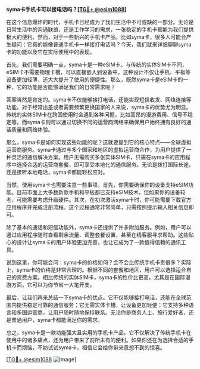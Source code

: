 **syma卡手机卡可以接电话吗？[[TG💪+ @esim1088](https://t.me/s/esim1088)]**

在这个信息爆炸的时代，手机卡已经成为了我们生活中不可或缺的一部分。无论是日常生活中的沟通联络，还是工作学习的需求，一张稳定的手机卡都能为我们提供极大的便利。然而，对于一些新兴的手机卡产品，比如syma卡，很多人可能会产生疑问：它真的能像普通手机卡一样接打电话吗？今天，我们就来详细聊聊syma卡的功能以及它在实际使用中的表现。

首先，我们需要明确一点，syma卡是一种eSIM卡。与传统的实体SIM卡不同，eSIM卡不需要物理卡槽，可以直接嵌入到设备中。这种设计不仅让手机、平板等设备更加轻薄，还大大提升了使用的便捷性。那么，既然syma卡是eSIM卡的一种，它的功能是否能够满足我们的日常需求呢？

答案当然是肯定的。syma卡不仅能够接打电话，还能实现短信收发、网络连接等功能。对于经常出差或者需要频繁更换国家的人来说，syma卡的优势尤为明显。传统的实体SIM卡在跨国使用时会遇到各种问题，比如高昂的漫游费用、信号不稳定等。而syma卡则可以通过切换不同的运营商网络来确保用户始终拥有良好的通话质量和网络体验。

那么，syma卡是如何实现这些功能的呢？这就要提到它的核心特点——全球虚拟运营商服务。syma卡通过与多个国家和地区的虚拟运营商合作，为用户提供了一种灵活的通信解决方案。用户无需购买多张实体SIM卡，只需在syma卡的应用程序中选择合适的运营商套餐，即可享受本地化的通信服务。无论是拨打国际长途，还是接听本地电话，syma卡都能轻松应对。

当然，使用syma卡也需要注意一些事项。首先，你需要确保你的设备支持eSIM功能。目前市面上大多数新款手机和平板都已支持eSIM技术，但如果你的设备较老，可能需要考虑升级硬件。其次，在初次激活syma卡时，你可能需要下载官方应用程序并完成注册流程。这个过程通常非常简单，只需按照提示输入相关信息即可。

除了基本的通话和短信功能外，syma卡还提供了许多附加服务。例如，用户可以通过应用程序随时查看剩余流量、调整套餐设置，甚至在线客服寻求帮助。这些贴心的设计让syma卡的用户体验更加完善，也让它成为了一款值得信赖的通讯工具。

说到这里，你可能会问：syma卡的价格如何？会不会比传统手机卡贵很多？实际上，syma卡的价格是非常合理的。根据不同的套餐和地区，用户可以选择适合自己的资费方案。相比传统的实体SIM卡，syma卡的性价比更高，尤其是在国际漫游方面，它可以为你节省一大笔开支。

最后，让我们再来总结一下syma卡的优点。它不仅能够接打电话，还能在全球范围内提供稳定可靠的通信服务；它无需实体卡槽，让设备更加轻便；它支持多种语言和多国运营商，让用户随时随地保持联系。无论你是商务人士、旅行爱好者，还是普通用户，syma卡都能满足你的需求。

总之，syma卡是一款功能强大且实用的手机卡产品。它不仅解决了传统手机卡在使用中的诸多痛点，还为用户带来了前所未有的便利。如果你还在为选择合适的手机卡而烦恼，不妨试试syma卡，相信它会给你带来意想不到的惊喜。

[[TG💪+ @esim1088](https://t.me/s/esim1088) ![Image](https://i.postimg.cc/4NQfJmqS/Snipaste-2025-05-13-00-14-12.png)]